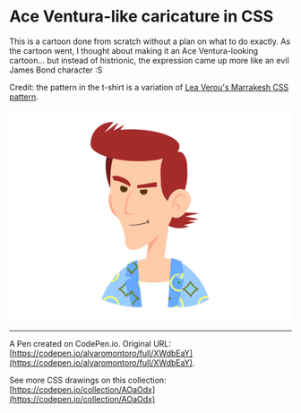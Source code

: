 # Ace Ventura-like caricature in CSS

This is a cartoon done from scratch without a plan on what to do exactly. As the cartoon went, I thought about making it an Ace Ventura-looking cartoon... but instead of histrionic, the expression came up more like an evil James Bond character :S

Credit: the pattern in the t-shirt is a variation of [Lea Verou's Marrakesh CSS pattern](https://leaverou.github.io/css3patterns/#marrakesh).

![Caricature of Ace Ventura, a man character with a big smile and a hawaiian shirt](https://github.com/alvaromontoro/CSS-Illustrations/blob/master/illustrations/people/ace-ventura/ace-ventura.png?raw=true)

---

A Pen created on CodePen.io. Original URL: [https://codepen.io/alvaromontoro/full/XWdbEaY](https://codepen.io/alvaromontoro/full/XWdbEaY).

See more CSS drawings on this collection: [https://codepen.io/collection/AOaOdx](https://codepen.io/collection/AOaOdx)

